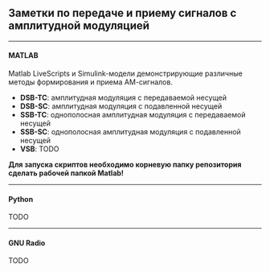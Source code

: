 ## Заметки по передаче и приему сигналов с амплитудной модуляцией

------

#### MATLAB

Matlab LiveScripts и Simulink-модели демонстрирующие различные методы формирования и приема АМ-сигналов.

- **DSB-TC**: амплитудная модуляция с передаваемой несущей
- **DSB-SC**: амплитудная модуляция с подавленной несущей
- **SSB-TC**: однополосная амплитудная модуляция с передаваемой несущей
- **SSB-SC**: однополосная амплитудная модуляция с подавленной несущей
- **VSB**: TODO 

**Для запуска скриптов необходимо корневую папку репозитория сделать рабочей папкой Matlab!**

------

#### Python

TODO

------

#### GNU Radio

TODO

